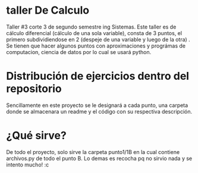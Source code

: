 # taller De Calculo
 Taller #3 corte 3 de segundo semestre ing Sistemas. Este taller es de cálculo diferencial (cálculo de una sola variable), consta de 3 puntos, el primero subdividiendose en 2 (despeje de una variable y luego de la otra) . Se tienen que hacer algunos puntos con aproximaciones y prográmas de computacion, ciencia de datos por lo cual se usará python.
# Distribución de ejercicios dentro del repositorio
 Sencillamente en este proyecto se le designará a cada punto, una carpeta donde se almacenara un readme y el código con su respectiva descripción.

# ¿Qué sirve?

De todo el proyecto, solo sirve la carpeta punto1/1B en la cual contiene archivos.py de todo el punto B. Lo demas es recocha pq no sirvio nada y se intento mucho! :c 